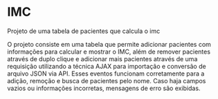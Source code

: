 # IMC
Projeto de uma tabela de pacientes que calcula o imc

O projeto consiste em uma tabela que permite adicionar pacientes com informações para calcular e mostrar o IMC, além de remover pacientes através de duplo clique e adicionar mais pacientes através de uma requisição utilizando a técnica AJAX para importação e conversão de arquivo JSON via API. Esses eventos funcionam corretamente para a adição, remoção e busca de pacientes pelo nome. Caso haja campos vazios ou informações incorretas, mensagens de erro são exibidas.
